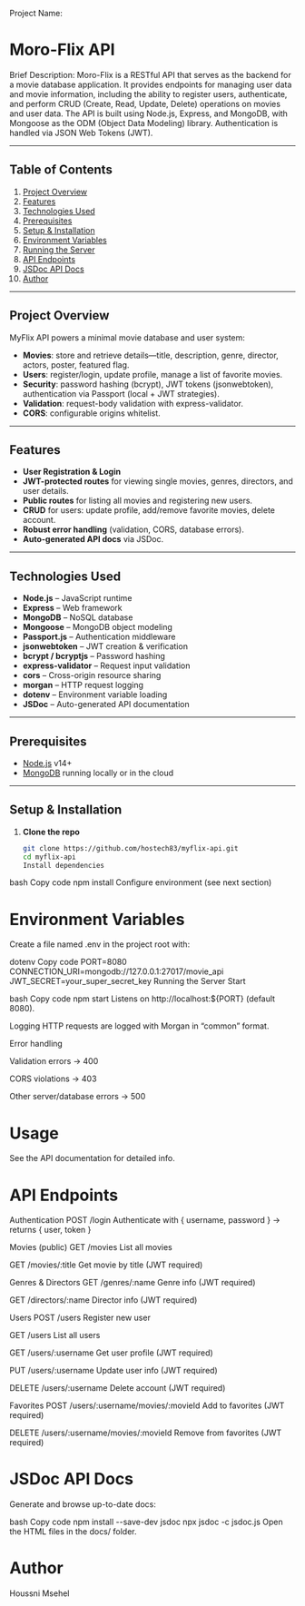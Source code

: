 Project Name:

# Moro-Flix API

Brief Description:
Moro-Flix is a RESTful API that serves as the backend for a movie database application. It provides endpoints for managing user data and movie information, including the ability to register users, authenticate, and perform CRUD (Create, Read, Update, Delete) operations on movies and user data. The API is built using Node.js, Express, and MongoDB, with Mongoose as the ODM (Object Data Modeling) library. Authentication is handled via JSON Web Tokens (JWT).

---

## Table of Contents

1. [Project Overview](#project-overview)
2. [Features](#features)
3. [Technologies Used](#technologies-used)
4. [Prerequisites](#prerequisites)
5. [Setup & Installation](#setup--installation)
6. [Environment Variables](#environment-variables)
7. [Running the Server](#running-the-server)
8. [API Endpoints](#api-endpoints)
9. [JSDoc API Docs](#jsdoc-api-docs)
10. [Author](#author)

---

## Project Overview

MyFlix API powers a minimal movie database and user system:

- **Movies**: store and retrieve details—title, description, genre, director, actors, poster, featured flag.
- **Users**: register/login, update profile, manage a list of favorite movies.
- **Security**: password hashing (bcrypt), JWT tokens (jsonwebtoken), authentication via Passport (local + JWT strategies).
- **Validation**: request-body validation with express-validator.
- **CORS**: configurable origins whitelist.

---

## Features

- **User Registration & Login**
- **JWT-protected routes** for viewing single movies, genres, directors, and user details.
- **Public routes** for listing all movies and registering new users.
- **CRUD** for users: update profile, add/remove favorite movies, delete account.
- **Robust error handling** (validation, CORS, database errors).
- **Auto-generated API docs** via JSDoc.

---

## Technologies Used

- **Node.js** – JavaScript runtime
- **Express** – Web framework
- **MongoDB** – NoSQL database
- **Mongoose** – MongoDB object modeling
- **Passport.js** – Authentication middleware
- **jsonwebtoken** – JWT creation & verification
- **bcrypt / bcryptjs** – Password hashing
- **express-validator** – Request input validation
- **cors** – Cross-origin resource sharing
- **morgan** – HTTP request logging
- **dotenv** – Environment variable loading
- **JSDoc** – Auto-generated API documentation

---

## Prerequisites

- [Node.js](https://nodejs.org/) v14+
- [MongoDB](https://www.mongodb.com/) running locally or in the cloud

---

## Setup & Installation

1. **Clone the repo**
   ```bash
   git clone https://github.com/hostech83/myflix-api.git
   cd myflix-api
   Install dependencies
   ```

bash
Copy code
npm install
Configure environment (see next section)

# Environment Variables

Create a file named .env in the project root with:

dotenv
Copy code
PORT=8080
CONNECTION_URI=mongodb://127.0.0.1:27017/movie_api
JWT_SECRET=your_super_secret_key
Running the Server
Start

bash
Copy code
npm start
Listens on http://localhost:${PORT} (default 8080).

Logging
HTTP requests are logged with Morgan in “common” format.

Error handling

Validation errors → 400

CORS violations → 403

Other server/database errors → 500

# Usage

See the API documentation for detailed info.

# API Endpoints

Authentication
POST /login
Authenticate with { username, password } → returns { user, token }

Movies (public)
GET /movies
List all movies

GET /movies/:title
Get movie by title (JWT required)

Genres & Directors
GET /genres/:name
Genre info (JWT required)

GET /directors/:name
Director info (JWT required)

Users
POST /users
Register new user

GET /users
List all users

GET /users/:username
Get user profile (JWT required)

PUT /users/:username
Update user info (JWT required)

DELETE /users/:username
Delete account (JWT required)

Favorites
POST /users/:username/movies/:movieId
Add to favorites (JWT required)

DELETE /users/:username/movies/:movieId
Remove from favorites (JWT required)

# JSDoc API Docs

Generate and browse up-to-date docs:

bash
Copy code
npm install --save-dev jsdoc
npx jsdoc -c jsdoc.js
Open the HTML files in the docs/ folder.

# Author

Houssni Msehel
